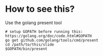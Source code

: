 # How to see this?

Use the golang present tool 
```
# setup GOPATH before running this: https://golang.org/doc/code.html#GOPATH
go get github.com/golang/tools/cmd/present
cd /path/to/this/slide
$GOPATH/bin/present
```
